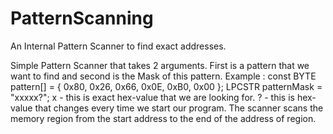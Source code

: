 # PatternScanning
An Internal Pattern Scanner to find exact addresses.

Simple Pattern Scanner that takes 2 arguments. First is a pattern that we want to find and second is the Mask of this pattern.
Example : 
const BYTE pattern[] = { 0x80, 0x26, 0x66, 0x0E, 0xB0, 0x00 };
LPCSTR patternMask = "xxxxx?";
x - this is exact hex-value that we are looking for.
? - this is hex-value that changes every time we start our program.
The scanner scans the memory region from the start address to the end of the address of region.
